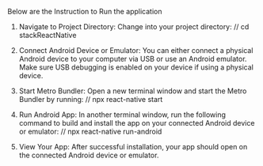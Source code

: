 Below are the Instruction to Run the application

1. Navigate to Project Directory:
   Change into your project directory:
   // cd stackReactNative

2. Connect Android Device or Emulator:
   You can either connect a physical Android device to your computer via USB or use an Android emulator. Make sure USB debugging is enabled on your device if using a physical device.

3. Start Metro Bundler:
   Open a new terminal window and start the Metro Bundler by running:
   // npx react-native start

4. Run Android App:
   In another terminal window, run the following command to build and install the app on your connected Android device or emulator:
   // npx react-native run-android

5. View Your App:
   After successful installation, your app should open on the connected Android device or emulator.
